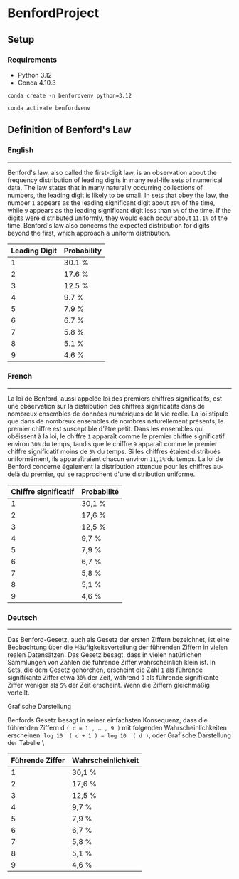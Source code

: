 # BenfordProject

## Setup
### Requirements
- Python 3.12
- Conda 4.10.3

```conda create -n benfordvenv python=3.12```

```conda activate benfordvenv```

## Definition of Benford's Law
### English
___
Benford's law, also called the first-digit law, is an observation about the frequency distribution of leading digits in many real-life sets of numerical data. The law states that in many naturally occurring collections of numbers, the leading digit is likely to be small. In sets that obey the law, the number ```1``` appears as the leading significant digit about ```30%``` of the time, while ```9``` appears as the leading significant digit less than ```5%``` of the time. If the digits were distributed uniformly, they would each occur about ```11.1%``` of the time. Benford's law also concerns the expected distribution for digits beyond the first, which approach a uniform distribution.

| Leading Digit | Probability |
|---------------|-------------|
| 1             | 	30.1 %     |
| 2             | 	17.6 %     |
| 3             | 	12.5 %     |
| 4             | 	9.7 %      |
| 5             | 	7.9 %      |
| 6             | 	6.7 %      |
| 7             | 	5.8 %      |
| 8             | 	5.1 %      |
| 9             | 	4.6 %      |

### French
___
La loi de Benford, aussi appelée loi des premiers chiffres significatifs, est une observation sur la distribution des chiffres significatifs dans de nombreux ensembles de données numériques de la vie réelle. La loi stipule que dans de nombreux ensembles de nombres naturellement présents, le premier chiffre est susceptible d'être petit. Dans les ensembles qui obéissent à la loi, le chiffre ```1``` apparaît comme le premier chiffre significatif environ ```30%``` du temps, tandis que le chiffre ```9``` apparaît comme le premier chiffre significatif moins de ```5%``` du temps. Si les chiffres étaient distribués uniformément, ils apparaîtraient chacun environ ```11,1%``` du temps. La loi de Benford concerne également la distribution attendue pour les chiffres au-delà du premier, qui se rapprochent d'une distribution uniforme.

| Chiffre significatif | Probabilité |
|----------------------|-------------|
| 1                    | 	30,1 %     |
| 2                    | 	17,6 %     |
| 3                    | 	12,5 %     |
| 4                    | 	9,7 %      |
| 5                    | 	7,9 %      |
| 6                    | 	6,7 %      |
| 7                    | 	5,8 %      |
| 8                    | 	5,1 %      |
| 9                    | 	4,6 %      |

### Deutsch
___
Das Benford-Gesetz, auch als Gesetz der ersten Ziffern bezeichnet, ist eine Beobachtung über die Häufigkeitsverteilung der führenden Ziffern in vielen realen Datensätzen. Das Gesetz besagt, dass in vielen natürlichen Sammlungen von Zahlen die führende Ziffer wahrscheinlich klein ist. In Sets, die dem Gesetz gehorchen, erscheint die Zahl ```1``` als führende signifikante Ziffer etwa ```30%``` der Zeit, während ```9``` als führende signifikante Ziffer weniger als ```5%``` der Zeit erscheint. Wenn die Ziffern gleichmäßig verteilt.

Grafische Darstellung

Benfords Gesetz besagt in seiner einfachsten Konsequenz, dass die führenden Ziffern d ```( d = 1 , … , 9 )``` mit folgenden Wahrscheinlichkeiten erscheinen: ```log 10 ⁡ ( d + 1 ) − log 10 ⁡ ( d )```, oder
Grafische Darstellung der Tabelle \

| Führende Ziffer | Wahrscheinlichkeit |
|-----------------|--------------------|
| 1               | 	30,1 %            |
| 2               | 	17,6 %            |
| 3               | 	12,5 %            |
| 4               | 	9,7 %             |
| 5               | 	7,9 %             |
| 6               | 	6,7 %             |
| 7               | 	5,8 %             |
| 8               | 	5,1 %             |
| 9               | 	4,6 %             |
